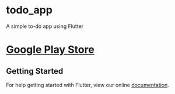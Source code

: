 # todo_app

A simple to-do app using Flutter

# [Google Play Store](https://play.google.com/store/apps/details?id=com.yusefouda.todoapp)

## Getting Started

For help getting started with Flutter, view our online
[documentation](https://flutter.io/).
